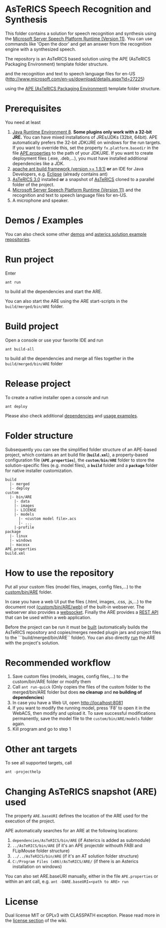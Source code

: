 # AsTeRICS Speech Recognition and Synthesis

This folder contains a solution for speech recognition and synthesis using the [Microsoft Server Speech Platform Runtime (Version 11)](http://www.microsoft.com/en-us/download/details.aspx?id=27225).
You can use commands like 'Open the door' and get an answer from the recognition engine with a synthesized speech.

The repository is an AsTeRICS based solution using the APE (AsTeRICS Packaging Environment) template folder structure.


and the recognition and text to speech language files for en-US (http://www.microsoft.com/en-us/download/details.aspx?id=27225)

using the [APE (AsTeRICS Packaging Environment)](https://github.com/asterics/AsTeRICS/wiki/AsTeRICS-Packaging-Environment-(APE)) template folder structure.

# Prerequisites

You need at least
1. [Java Runtime Environment 8](http://www.oracle.com/technetwork/java/javase/downloads/jre8-downloads-2133155.html). **Some plugins only work with a 32-bit JRE.** You can have mixed installations of JREs/JDKs (32bit, 64bit). APE automatically prefers the 32-bit JDK/JRE on windows for the run targets. If you want to override this, set the property ```fx.platform.basedir``` in the file [APE.properties](APE.properties) to the path of your JDK/JRE.
If you want to create deployment files (.exe, .deb,...), you must have installed additional dependencies like a JDK.
2. [apache ant build framework (version >= 1.9.1)](http://ant.apache.org/bindownload.cgi) **or** an IDE for Java Developers, e.g. [Eclipse](http://www.eclipse.org/downloads/packages/eclipse-ide-java-developers/neon3) (already contains ant)
3. [AsTeRICS 3.0](https://github.com/asterics/AsTeRICS/releases/tag/v3.0) installed **or** a snapshot of [AsTeRICS](https://github.com/asterics/AsTeRICS) cloned to a parallel folder of the project.
4. [Microsoft Server Speech Platform Runtime (Version 11)](http://www.microsoft.com/en-us/download/details.aspx?id=27225) and the recognition and text to speech language files for en-US.
5. A microphone and speaker.

# Demos / Examples

You can also check some other [demos](http://asterics.github.io/AsTeRICS/demos.html) and [asterics solution example repositories](https://github.com/asterics?utf8=%E2%9C%93&q=topic%3Aexample&type=&language=).

# Run project

Enter

```ant run```

to build all the dependencies and start the ARE.

You can also start the ARE using the ARE start-scripts in the ```build/merged/bin/ARE``` folder.

# Build project

Open a console or use your favorite IDE and run

```ant build-all```

to build all the dependencies and merge all files together in the ```build/merged/bin/ARE``` folder

# Release project

To create a native installer open a console and run

```ant deploy```

Please also check additional [dependencies](https://github.com/asterics/AsTeRICS/tree/master/bin/APE#dependencies) and [usage examples](https://github.com/asterics/AsTeRICS/tree/master/bin/APE#example-usages-of-the-build-infrastructure). 

# Folder structure
Subsequently you can see the simplified folder structure of an APE-based project, which contains an ant build file (**```build.xml```**), a property-based configuration file (**```APE.properties```**), the **```custom/bin/ARE```** folder to store the solution-specific files (e.g. model files), a **```build```** folder and a **```package```** folder for native installer customization. 

```
build
  |- merged
  |- deploy
custom
  |- bin/ARE
    |- data
    |- images
    |- LICENSE
    |- models
      |- <custom model file>.acs
      |- ...
    |-profile
package
  |- linux
  |- windows
  |- macosx
APE.properties
build.xml
```

# How to use the repository

Put all your custom files (model files, images, config files,...) to the [custom/bin/ARE](custom/bin/ARE) folder. 

In case you have a web UI put the files (.html, images, .css, .js,...) to the document root [(custom/bin/ARE/web)](custom/bin/ARE/web) of the built-in webserver. The webserver also provides a [websocket](https://github.com/asterics/AsTeRICS/wiki/AsTeRICS-Websocket). Finally the ARE provides a [REST API](https://github.com/asterics/AsTeRICS/wiki/AsTeRICS-REST-API) that can be used within a web application.

Before the project can be run it must be [built](#build-project) (automatically builds the AsTeRICS repository and copies/merges needed plugin jars and project files to the ```build/merged/bin/ARE`` folder). You can also directly [run](#run-project) the ARE with the project's solution.

# Recommended workflow

1. Save custom files (models, images, config files,...) to the custom/bin/ARE folder or modify them
2. Call ```ant run-quick``` (Only copies the files of the custom folder to the merged/bin/ARE folder but does **no cleanup** and **no building of dependencies**)
3. In case you have a Web UI, open [http://localhost:8081](http://localhost:8081)
4. If you want to modify the running model, press 'F8' to open it in the WebACS, then modify and upload it. To save successful modifications permanently, save the model file to the ```custom/bin/ARE/models``` folder again.
5. Kill program and go to step 1

# Other ant targets

To see all supported targets, call

```ant -projecthelp```

# Changing AsTeRICS snapshot (ARE) used

The property ```ARE.baseURI``` defines the location of the ARE used for the execution of the project. 

APE automatically searches for an ARE at the following locations:
1. ```dependencies/AsTeRICS/bin/ARE``` (if Asterics is added as submodule)
2. ```../AsTeRICS/bin/ARE``` (if it's an APE projectdir withouth FABI and FLipMouse folder structure)
3. ```../../AsTeRICS/bin/ARE``` (if it's an AT solution folder structure)
4. ```C:/Program Files (x86)/AsTeRICS/ARE/``` (if there is an Asterics installation on windows)

You can also set ARE.baseURI manually, either in the file ```APE.properties``` or within an ant call, e.g. ```ant -DARE.baseURI=<path to ARE> run```
 
# License

Dual license MIT or GPLv3 with CLASSPATH exception. Please read more in the [license section](https://github.com/asterics/AsTeRICS/wiki/Licensing) of the wiki.
